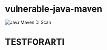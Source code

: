 # vulnerable-java-maven
![Java Maven CI Scan](https://github.com/cdefense/vulnerable-java-maven/workflows/Java%20Maven%20CI%20Scan/badge.svg?branch=master)
# TESTFORARTI

